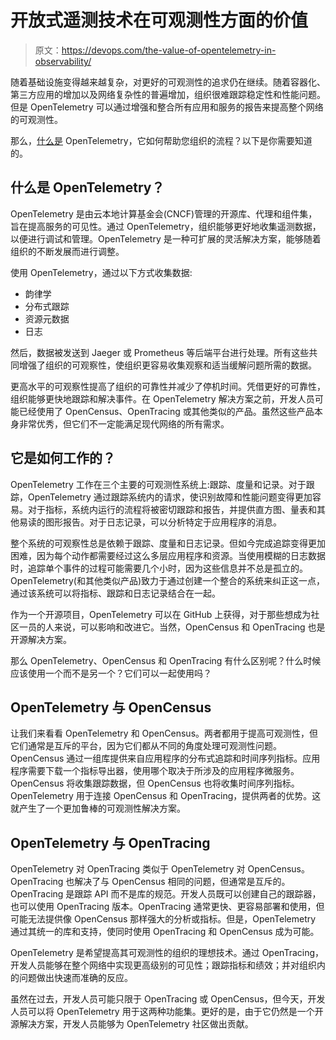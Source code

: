 # 开放式遥测技术在可观测性方面的价值

> 原文：<https://devops.com/the-value-of-opentelemetry-in-observability/>

随着基础设施变得越来越复杂，对更好的可观测性的追求仍在继续。随着容器化、第三方应用的增加以及网络复杂性的普遍增加，组织很难跟踪稳定性和性能问题。但是 OpenTelemetry 可以通过增强和整合所有应用和服务的报告来提高整个网络的可观测性。

那么，[什么是](https://opentelemetry.lightstep.com/) OpenTelemetry，它如何帮助您组织的流程？以下是你需要知道的。

## **什么是 OpenTelemetry？**

OpenTelemetry 是由云本地计算基金会(CNCF)管理的开源库、代理和组件集，旨在提高服务的可见性。通过 OpenTelemetry，组织能够更好地收集遥测数据，以便进行调试和管理。OpenTelemetry 是一种可扩展的灵活解决方案，能够随着组织的不断发展而进行调整。

使用 OpenTelemetry，通过以下方式收集数据:

*   韵律学
*   分布式跟踪
*   资源元数据
*   日志

然后，数据被发送到 Jaeger 或 Prometheus 等后端平台进行处理。所有这些共同增强了组织的可观察性，使组织更容易收集观察和适当缓解问题所需的数据。

更高水平的可观察性提高了组织的可靠性并减少了停机时间。凭借更好的可靠性，组织能够更快地跟踪和解决事件。在 OpenTelemetry 解决方案之前，开发人员可能已经使用了 OpenCensus、OpenTracing 或其他类似的产品。虽然这些产品本身非常优秀，但它们不一定能满足现代网络的所有需求。

## 它是如何工作的？

OpenTelemetry 工作在三个主要的可观测性系统上:跟踪、度量和记录。对于跟踪，OpenTelemetry 通过跟踪系统内的请求，使识别故障和性能问题变得更加容易。对于指标，系统内运行的流程将被密切跟踪和报告，并提供直方图、量表和其他易读的图形报告。对于日志记录，可以分析特定于应用程序的消息。

整个系统的可观察性总是依赖于跟踪、度量和日志记录。但如今完成追踪变得更加困难，因为每个动作都需要经过这么多层应用程序和资源。当使用模糊的日志数据时，追踪单个事件的过程可能需要几个小时，因为这些信息并不总是孤立的。OpenTelemetry(和其他类似产品)致力于通过创建一个整合的系统来纠正这一点，通过该系统可以将指标、跟踪和日志记录结合在一起。

作为一个开源项目，OpenTelemetry 可以在 GitHub 上获得，对于那些想成为社区一员的人来说，可以影响和改进它。当然，OpenCensus 和 OpenTracing 也是开源解决方案。

那么 OpenTelemetry、OpenCensus 和 OpenTracing 有什么区别呢？什么时候应该使用一个而不是另一个？它们可以一起使用吗？

## **OpenTelemetry 与 OpenCensus**

让我们来看看 OpenTelemetry 和 OpenCensus。两者都用于提高可观测性，但它们通常是互斥的平台，因为它们都从不同的角度处理可观测性问题。OpenCensus 通过一组库提供来自应用程序的分布式追踪和时间序列指标。应用程序需要下载一个指标导出器，使用哪个取决于所涉及的应用程序微服务。OpenCensus 将收集跟踪数据，但 OpenCensus 也将收集时间序列指标。OpenTelemetry 用于连接 OpenCensus 和 OpenTracing，提供两者的优势。这就产生了一个更加鲁棒的可观测性解决方案。

## **OpenTelemetry 与 OpenTracing**

OpenTelemetry 对 OpenTracing 类似于 OpenTelemetry 对 OpenCensus。OpenTracing 也解决了与 OpenCensus 相同的问题，但通常是互斥的。OpenTracing 是跟踪 API 而不是库的规范。开发人员既可以创建自己的跟踪器，也可以使用 OpenTracing 版本。OpenTracing 通常更快、更容易部署和使用，但可能无法提供像 OpenCensus 那样强大的分析或指标。但是，OpenTelemetry 通过其统一的库和支持，使同时使用 OpenTracing 和 OpenCensus 成为可能。

OpenTelemetry 是希望提高其可观测性的组织的理想技术。通过 OpenTracing，开发人员能够在整个网络中实现更高级别的可见性；跟踪指标和绩效；并对组织内的问题做出快速而准确的反应。

虽然在过去，开发人员可能只限于 OpenTracing 或 OpenCensus，但今天，开发人员可以将 OpenTelemetry 用于这两种功能集。更好的是，由于它仍然是一个开源解决方案，开发人员能够为 OpenTelemetry 社区做出贡献。